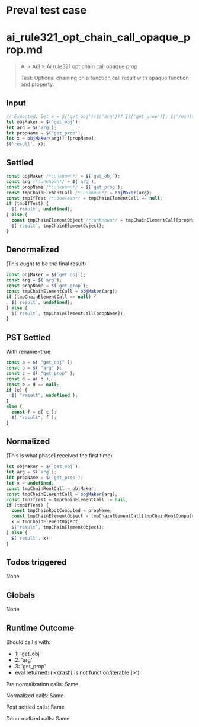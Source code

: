 # Preval test case

# ai_rule321_opt_chain_call_opaque_prop.md

> Ai > Ai3 > Ai rule321 opt chain call opaque prop
>
> Test: Optional chaining on a function call result with opaque function and property.

## Input

`````js filename=intro
// Expected: let x = $('get_obj')($('arg'))?.[$('get_prop')]; $('result', x);
let objMaker = $('get_obj');
let arg = $('arg');
let propName = $('get_prop');
let x = objMaker(arg)?.[propName];
$('result', x);
`````


## Settled


`````js filename=intro
const objMaker /*:unknown*/ = $(`get_obj`);
const arg /*:unknown*/ = $(`arg`);
const propName /*:unknown*/ = $(`get_prop`);
const tmpChainElementCall /*:unknown*/ = objMaker(arg);
const tmpIfTest /*:boolean*/ = tmpChainElementCall == null;
if (tmpIfTest) {
  $(`result`, undefined);
} else {
  const tmpChainElementObject /*:unknown*/ = tmpChainElementCall[propName];
  $(`result`, tmpChainElementObject);
}
`````


## Denormalized
(This ought to be the final result)

`````js filename=intro
const objMaker = $(`get_obj`);
const arg = $(`arg`);
const propName = $(`get_prop`);
const tmpChainElementCall = objMaker(arg);
if (tmpChainElementCall == null) {
  $(`result`, undefined);
} else {
  $(`result`, tmpChainElementCall[propName]);
}
`````


## PST Settled
With rename=true

`````js filename=intro
const a = $( "get_obj" );
const b = $( "arg" );
const c = $( "get_prop" );
const d = a( b );
const e = d == null;
if (e) {
  $( "result", undefined );
}
else {
  const f = d[ c ];
  $( "result", f );
}
`````


## Normalized
(This is what phase1 received the first time)

`````js filename=intro
let objMaker = $(`get_obj`);
let arg = $(`arg`);
let propName = $(`get_prop`);
let x = undefined;
const tmpChainRootCall = objMaker;
const tmpChainElementCall = objMaker(arg);
const tmpIfTest = tmpChainElementCall != null;
if (tmpIfTest) {
  const tmpChainRootComputed = propName;
  const tmpChainElementObject = tmpChainElementCall[tmpChainRootComputed];
  x = tmpChainElementObject;
  $(`result`, tmpChainElementObject);
} else {
  $(`result`, x);
}
`````


## Todos triggered


None


## Globals


None


## Runtime Outcome


Should call `$` with:
 - 1: 'get_obj'
 - 2: 'arg'
 - 3: 'get_prop'
 - eval returned: ('<crash[ <ref> is not function/iterable ]>')

Pre normalization calls: Same

Normalized calls: Same

Post settled calls: Same

Denormalized calls: Same
